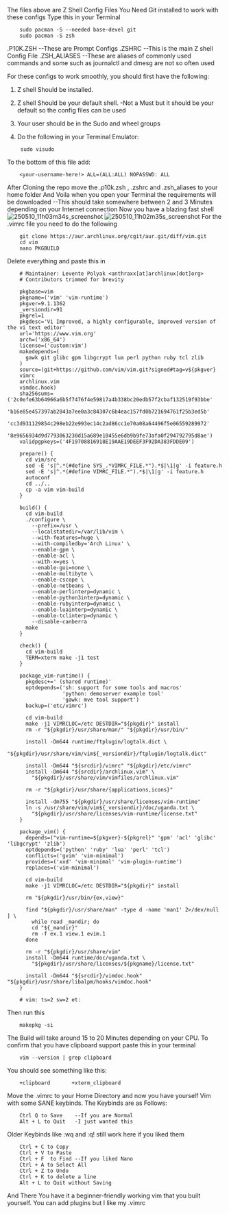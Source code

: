 The files above are Z Shell Config Files 
You Need Git installed to work with these configs
Type this in your Terminal 

        sudo pacman -S --needed base-devel git 
        sudo pacman -S zsh
        
.P10K.ZSH      --These are Prompt Configs
.ZSHRC        --This is the main Z shell Config File
.ZSH_ALIASES  --These are aliases of commonly used commands and some such as journalctl and dmesg are not so often used


For these configs to work smoothly, you should first have the following:
1. Z shell Should be installed.
2. Z shell Should be your default shell.  -Not a Must but it should be your default so the config files can be used
3. Your user should be in the Sudo and wheel groups
4. Do the following in your Terminal Emulator:

        sudo visudo
   
To the bottom of this file add:

        <your-username-here!> ALL=(ALL:ALL) NOPASSWD: ALL
        
After Cloning the repo move the .p10k.zsh , .zshrc and .zsh_aliases to your home folder
And Voila when you open your Terminal the requirements will be downloaded --This should take somewhere between 2 and 3 Minutes depending on your Internet connection
Now you have a blazing fast shell![250510_11h03m34s_screenshot](https://github.com/user-attachments/assets/363efbc5-a786-47c1-bb02-4be9170230e9)
![250510_11h02m35s_screenshot](https://github.com/user-attachments/assets/e52f6a88-6548-4b7b-b600-d48bcbe5d941)
For the .vimrc file you need to do the following 

        git clone https://aur.archlinux.org/cgit/aur.git/diff/vim.git
        cd vim
        nano PKGBUILD
Delete everything and paste this in

        # Maintainer: Levente Polyak <anthraxx[at]archlinux[dot]org>
        # Contributors trimmed for brevity

        pkgbase=vim
        pkgname=('vim' 'vim-runtime')
        pkgver=9.1.1362
        _versiondir=91
        pkgrel=1
        pkgdesc='Vi Improved, a highly configurable, improved version of the vi text editor'
        url='https://www.vim.org'
        arch=('x86_64')
        license=('custom:vim')
        makedepends=(
          gawk git glibc gpm libgcrypt lua perl python ruby tcl zlib
        )
        source=(git+https://github.com/vim/vim.git?signed#tag=v${pkgver}
        vimrc
        archlinux.vim
        vimdoc.hook)
        sha256sums=('2c0efe63b64966a6b5f7476f4e59817a4b338bc20edb57f2cbaf132519f93bbe'
            'b16e85e457397ab2043a7ee0a3c84307c6b4eac157fd0b721694761f25b3ed5b'
            'cc3d931129854c298eb22e993ec14c2ad86cc1e70a08a64496f5e06559289972'
            '8e9656934d9d7793063230d15a689e10455e6db9b9fe73afa0f294792795d8ae')
        validpgpkeys=('4F19708816918E19AAE19DEEF3F92DA383FDDE09')

        prepare() {
          cd vim/src
          sed -E 's|^.*(#define SYS_.*VIMRC_FILE.*").*$|\1|g' -i feature.h
          sed -E 's|^.*(#define VIMRC_FILE.*").*$|\1|g' -i feature.h
          autoconf
          cd ../..
          cp -a vim vim-build
        }

        build() {
          cd vim-build
          ./configure \
            --prefix=/usr \
            --localstatedir=/var/lib/vim \
            --with-features=huge \
            --with-compiledby='Arch Linux' \
            --enable-gpm \
            --enable-acl \
            --with-x=yes \
            --enable-gui=none \
            --enable-multibyte \
            --enable-cscope \
            --enable-netbeans \
            --enable-perlinterp=dynamic \
            --enable-python3interp=dynamic \
            --enable-rubyinterp=dynamic \
            --enable-luainterp=dynamic \
            --enable-tclinterp=dynamic \
            --disable-canberra
          make
        }

        check() {
          cd vim-build
          TERM=xterm make -j1 test
        }

        package_vim-runtime() {
          pkgdesc+=' (shared runtime)'
          optdepends=('sh: support for some tools and macros'
                      'python: demoserver example tool'
                      'gawk: mve tool support')
          backup=('etc/vimrc')

          cd vim-build
          make -j1 VIMRCLOC=/etc DESTDIR="${pkgdir}" install
          rm -r "${pkgdir}/usr/share/man/" "${pkgdir}/usr/bin/"

          install -Dm644 runtime/ftplugin/logtalk.dict \
            "${pkgdir}/usr/share/vim/vim${_versiondir}/ftplugin/logtalk.dict"

          install -Dm644 "${srcdir}/vimrc" "${pkgdir}/etc/vimrc"
          install -Dm644 "${srcdir}/archlinux.vim" \
            "${pkgdir}/usr/share/vim/vimfiles/archlinux.vim"

          rm -r "${pkgdir}/usr/share/{applications,icons}"

          install -dm755 "${pkgdir}/usr/share/licenses/vim-runtime"
          ln -s /usr/share/vim/vim${_versiondir}/doc/uganda.txt \
            "${pkgdir}/usr/share/licenses/vim-runtime/license.txt"
        }

        package_vim() {
          depends=("vim-runtime=${pkgver}-${pkgrel}" 'gpm' 'acl' 'glibc' 'libgcrypt' 'zlib')
          optdepends=('python' 'ruby' 'lua' 'perl' 'tcl')
          conflicts=('gvim' 'vim-minimal')
          provides=('xxd' 'vim-minimal' 'vim-plugin-runtime')
          replaces=('vim-minimal')

          cd vim-build
          make -j1 VIMRCLOC=/etc DESTDIR="${pkgdir}" install

          rm "${pkgdir}/usr/bin/{ex,view}"

          find "${pkgdir}/usr/share/man" -type d -name 'man1' 2>/dev/null | \
            while read _mandir; do
            cd "${_mandir}"
            rm -f ex.1 view.1 evim.1
          done

          rm -r "${pkgdir}/usr/share/vim"
          install -Dm644 runtime/doc/uganda.txt \
            "${pkgdir}/usr/share/licenses/${pkgname}/license.txt"

          install -Dm644 "${srcdir}/vimdoc.hook" "${pkgdir}/usr/share/libalpm/hooks/vimdoc.hook"
        }

        # vim: ts=2 sw=2 et:

Then run this

        makepkg -si
        
The Build will take around 15 to 20 Minutes depending on your CPU. 
To confirm that you have clipboard support paste this in your terminal

        vim --version | grep clipboard
        
You should see something like this:

        +clipboard       +xterm_clipboard
        
Move the .vimrc to your Home Directory and now you have yourself Vim with some SANE keybinds.
The Keybinds are as Follows:

        Ctrl Q to Save    --If you are Normal
        Alt + L to Quit   -I just wanted this
        
Older Keybinds like :wq and :q! still work here if you liked them

        Ctrl + C to Copy
        Ctrl + V to Paste
        Ctrl + F  to Find --If you liked Nano 
        Ctrl + A to Select All
        Ctrl + Z to Undo 
        Ctrl + K to delete a line 
        Alt + L to Quit without Saving 
        
And There You have it a beginner-friendly working vim that you built yourself.
You can add plugins but I like my .vimrc



